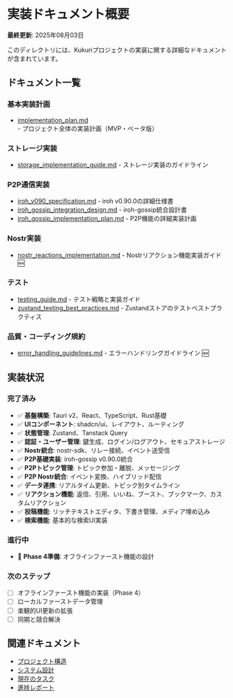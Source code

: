 # 実装ドキュメント概要

**最終更新**: 2025年08月03日

このディレクトリには、Kukuriプロジェクトの実装に関する詳細なドキュメントが含まれています。

## ドキュメント一覧

### 基本実装計画
- [implementation_plan.md](./implementation_plan.md) - プロジェクト全体の実装計画（MVP・ベータ版）

### ストレージ実装
- [storage_implementation_guide.md](./storage_implementation_guide.md) - ストレージ実装のガイドライン

### P2P通信実装
- [iroh_v090_specification.md](./iroh_v090_specification.md) - iroh v0.90.0の詳細仕様書
- [iroh_gossip_integration_design.md](./iroh_gossip_integration_design.md) - iroh-gossip統合設計書
- [iroh_gossip_implementation_plan.md](./iroh_gossip_implementation_plan.md) - P2P機能の詳細実装計画

### Nostr実装
- [nostr_reactions_implementation.md](./nostr_reactions_implementation.md) - Nostrリアクション機能実装ガイド 🆕

### テスト
- [testing_guide.md](./testing_guide.md) - テスト戦略と実装ガイド
- [zustand_testing_best_practices.md](./zustand_testing_best_practices.md) - Zustandストアのテストベストプラクティス

### 品質・コーディング規約
- [error_handling_guidelines.md](./error_handling_guidelines.md) - エラーハンドリングガイドライン 🆕

## 実装状況

### 完了済み
- ✅ **基盤構築**: Tauri v2、React、TypeScript、Rust基礎
- ✅ **UIコンポーネント**: shadcn/ui、レイアウト、ルーティング
- ✅ **状態管理**: Zustand、Tanstack Query
- ✅ **認証・ユーザー管理**: 鍵生成、ログイン/ログアウト、セキュアストレージ
- ✅ **Nostr統合**: nostr-sdk、リレー接続、イベント送受信
- ✅ **P2P基礎実装**: iroh-gossip v0.90.0統合
- ✅ **P2Pトピック管理**: トピック参加・離脱、メッセージング
- ✅ **P2P Nostr統合**: イベント変換、ハイブリッド配信
- ✅ **データ連携**: リアルタイム更新、トピック別タイムライン
- ✅ **リアクション機能**: 返信、引用、いいね、ブースト、ブックマーク、カスタムリアクション
- ✅ **投稿機能**: リッチテキストエディタ、下書き管理、メディア埋め込み
- ✅ **検索機能**: 基本的な検索UI実装

### 進行中
- 🔄 **Phase 4準備**: オフラインファースト機能の設計

### 次のステップ
- [ ] オフラインファースト機能の実装（Phase 4）
- [ ] ローカルファーストデータ管理
- [ ] 楽観的UI更新の拡張
- [ ] 同期と競合解決

## 関連ドキュメント

- [プロジェクト構造](../03_development_setup/project_structure.md)
- [システム設計](../02_architecture/system_design.md)
- [現在のタスク](../01_project/activeContext/current_tasks.md)
- [進捗レポート](../01_project/progressReports/)